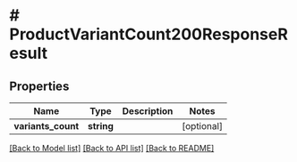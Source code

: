 # # ProductVariantCount200ResponseResult

## Properties

Name | Type | Description | Notes
------------ | ------------- | ------------- | -------------
**variants_count** | **string** |  | [optional]

[[Back to Model list]](../../README.md#models) [[Back to API list]](../../README.md#endpoints) [[Back to README]](../../README.md)
